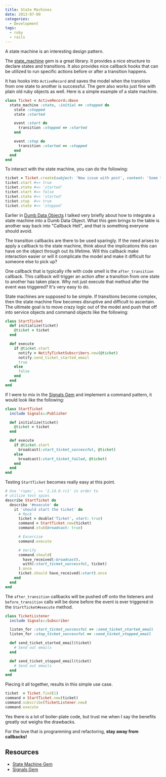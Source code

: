 ```yaml
---
title: State Machines
date: 2013-07-09
categories:
  - Development
tags:
  - ruby
  - rails
---
```


A state machine is an interesting design pattern.

The [state_machine][state-machine] gem is a great library. It provides a nice
structure to declare states and transitions. It also provides nice callback
hooks that can be utilized to run specific actions before or after a transition
happens.

It has hooks into `ActiveRecord` and saves the model when the transition from
one state to another is successful. The gem also works just fine with plain old
ruby objects as well. Here is a simple example of a state machine.

```ruby
class Ticket < ActiveRecord::Base
  state_machine :state, :initial => :stopped do
    state :stopped
    state :started

    event :start do
      transition :stopped => :started
    end

    event :stop do
      transition :started => :stopped
    end
  end
end
```

To interact with the state machine, you can do the following:

```ruby
ticket = Ticket.create(subject: 'New issue with post', content: 'Some text')
ticket.start #=> true
ticket.state #=> 'started'
ticket.start #=> false
ticket.state #=> 'started'
ticket.stop  #=> true
ticket.state #=> 'stopped'
```

Earlier in [Dumb Data Objects][dumb-data-objects] I talked very
briefly about how to integrate a state machine into a Dumb Data Object. What
this gem brings to the table is another way back into "Callback Hell", and that
is something everyone should avoid.

The transition callbacks are there to be used sparingly. If the need arises to
apply a callback to the state machine, think about the implications this can
have on the object through out its lifetime. Will this callback make interaction
easier or will it complicate the model and make it difficult for someone else to
pick up?

One callback that is typically rife with code smell is the `after_transition`
callback. This callback will trigger an action after a transition from one state
to another has taken place. Why not just execute that method after the event was
triggered? It's very easy to do.

State machines are supposed to be simple. If transitions become complex, then
the state machine flow becomes disruptive and difficult to ascertain. The
ultimate goal is to move crazy logic out of the model and push that off into
service objects and command objects like the following:

```ruby
class StartTicket
  def initialize(ticket)
    @ticket = ticket
  end

  def execute
    if @ticket.start
      notify = NotifyTicketSubscribers.new(@ticket)
      notify.send_ticket_started_email
      true
    else
      false
    end
  end
end
```

If I were to mix in the [Signals Gem][signals]
and implement a command pattern, it would look like the following:

```ruby
class StartTicket
  include Signals::Publisher

  def initialize(ticket)
    @ticket = ticket
  end

  def execute
    if @ticket.start
      broadcast(:start_ticket_successful, @ticket)
    else
      broadcast(:start_ticket_failed, @ticket)
    end
  end
end
```

Testing `StartTicket` becomes really easy at this point.

```ruby
# Use 'rspec', >= '2.14.0.rc1' in order to
# utilize test spies
describe StartTicket do
  describe '#execute' do
    it 'should start the ticket' do
      # Mock
      ticket = double('Ticket', start: true)
      command = StartTicket.new(ticket)
      command.stub(broadcast: true)

      # Excercise
      command.execute

      # Verify
      command.should(
        have_received(:broadcast).
        with(:start_ticket_successful, ticket)
      ).once
      ticket.should have_received(:start).once
    end
  end
end
```

The `after_transition` callbacks will be pushed off onto the listeners and
`before_transition` calls will be done before the event is ever triggered in the
`StartTicket#execute` method.

```ruby
class TicketListener
  include Signals::Subscriber

  listen_for :start_ticket_successful => :send_ticket_started_email
  listen_for :stop_ticket_successful => :send_ticket_stopped_email

  def send_ticket_started_email(ticket)
    # Send out emails
  end

  def send_ticket_stopped_email(ticket)
    # Send out emails
  end
end
```

Piecing it all together, results in this simple use case.

```ruby
ticket  = Ticket.find(1)
command = StartTicket.new(ticket)
command.subscribe(TicketListener.new)
command.execute
```

Yes there is a lot of boiler-plate code, but trust me when I say the benefits
greatly out weighs the drawbacks.

For the love that is programming and refactoring, **stay away from callbacks!**

## Resources

  * [State Machine Gem][state-machine]
  * [Signals Gem][signals]

[dumb-data-objects]: /blog/2013/07/07/dumb-data-objects
[state-machine]: https://github.com/pluginaweek/state_machine
[signals]: https://github.com/warmwaffles/signals
